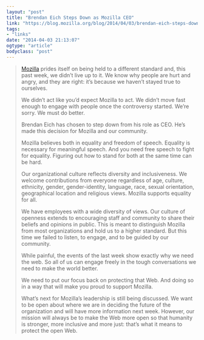 ```yaml
---
layout: "post"
title: "Brendan Eich Steps Down as Mozilla CEO"
link: "https://blog.mozilla.org/blog/2014/04/03/brendan-eich-steps-down-as-mozilla-ceo/"
tags: 
- "links"
date: "2014-04-03 21:13:07"
ogtype: "article"
bodyclass: "post"
---
```


> [Mozilla](http://www.mozilla.org/mission/) prides itself on being held to a different standard and, this past week, we didn’t live up to it. We know why people are hurt and angry, and they are right: it’s because we haven’t stayed true to ourselves.
> 
> We didn’t act like you’d expect Mozilla to act. We didn’t move fast enough to engage with people once the controversy started. We’re sorry. We must do better.
> 
> Brendan Eich has chosen to step down from his role as CEO. He’s made this decision for Mozilla and our community.
> 
> Mozilla believes both in equality and freedom of speech. Equality is necessary for meaningful speech. And you need free speech to fight for equality. Figuring out how to stand for both at the same time can be hard.
> 
> Our organizational culture reflects diversity and inclusiveness. We welcome contributions from everyone regardless of age, culture, ethnicity, gender, gender-identity, language, race, sexual orientation, geographical location and religious views. Mozilla supports equality for all.
> 
> We have employees with a wide diversity of views. Our culture of openness extends to encouraging staff and community to share their beliefs and opinions in public. This is meant to distinguish Mozilla from most organizations and hold us to a higher standard. But this time we failed to listen, to engage, and to be guided by our community.
> 
> While painful, the events of the last week show exactly why we need the web. So all of us can engage freely in the tough conversations we need to make the world better.
> 
> We need to put our focus back on protecting that Web. And doing so in a way that will make you proud to support Mozilla.
> 
> What’s next for Mozilla’s leadership is still being discussed. We want to be open about where we are in deciding the future of the organization and will have more information next week. However, our mission will always be to make the Web more open so that humanity is stronger, more inclusive and more just: that’s what it means to protect the open Web.